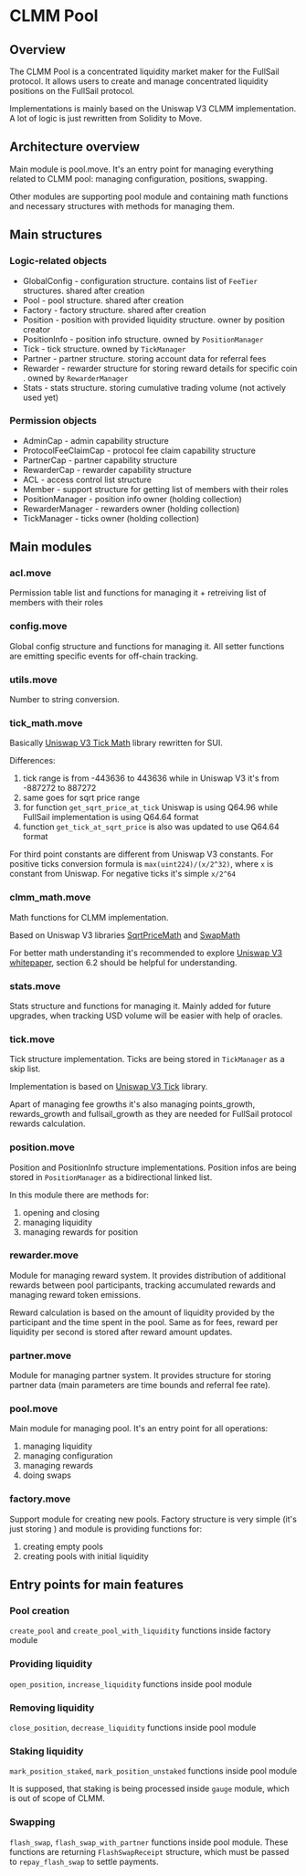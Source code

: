 # CLMM Pool

## Overview

The CLMM Pool is a concentrated liquidity market maker for the FullSail protocol. It allows users to create and manage concentrated liquidity positions on the FullSail protocol.

Implementations is mainly based on the Uniswap V3 CLMM implementation. A lot of logic is just rewritten from Solidity to Move.

## Architecture overview

Main module is pool.move. It's an entry point for managing everything related to CLMM pool: managing configuration, positions, swapping.

Other modules are supporting pool module and containing math functions and necessary structures with methods for managing them.

## Main structures
### Logic-related objects
* GlobalConfig - configuration structure. contains list of `FeeTier` structures. shared after creation
* Pool - pool structure. shared after creation
* Factory - factory structure. shared after creation
* Position - position with provided liquidity structure. owner by position creator
* PositionInfo - position info structure. owned by `PositionManager`
* Tick - tick structure. owned by `TickManager`
* Partner - partner structure. storing account data for referral fees
* Rewarder - rewarder structure for storing reward details for specific coin . owned by `RewarderManager`
* Stats - stats structure. storing cumulative trading volume (not actively used yet)
### Permission objects
* AdminCap - admin capability structure
* ProtocolFeeClaimCap - protocol fee claim capability structure
* PartnerCap - partner capability structure
* RewarderCap - rewarder capability structure
* ACL - access control list structure
* Member - support structure for getting list of members with their roles
* PositionManager - position info owner (holding collection)
* RewarderManager - rewarders owner (holding collection)
* TickManager - ticks owner (holding collection)

## Main modules
### acl.move

Permission table list and functions for managing it + retreiving list of members with their roles

### config.move

Global config structure and functions for managing it. All setter functions are emitting specific events for off-chain tracking.

### utils.move

Number to string conversion.

### tick_math.move

Basically [Uniswap V3 Tick Math](https://github.com/Uniswap/v3-core/blob/main/contracts/libraries/TickMath.sol) library rewritten for SUI.

Differences:
1. tick range is from -443636 to 443636 while in Uniswap V3 it's from -887272 to 887272
2. same goes for sqrt price range
3. for function `get_sqrt_price_at_tick` Uniswap is using Q64.96 while FullSail implementation is using Q64.64 format
4. function `get_tick_at_sqrt_price` is also was updated to use Q64.64 format

For third point constants are different from Uniswap V3 constants. For positive ticks conversion formula is `max(uint224)/(x/2^32)`, where `x` is constant from Uniswap. For negative ticks it's simple `x/2^64`

### clmm_math.move

Math functions for CLMM implementation.

Based on Uniswap V3 libraries [SqrtPriceMath](https://github.com/Uniswap/v3-core/blob/main/contracts/libraries/SqrtPriceMath.sol) and [SwapMath](https://github.com/Uniswap/v3-core/blob/main/contracts/libraries/SwapMath.sol)

For better math understanding it's recommended to explore [Uniswap V3 whitepaper](https://app.uniswap.org/whitepaper-v3.pdf), section 6.2 should be helpful for understanding.

### stats.move

Stats structure and functions for managing it. Mainly added for future upgrades, when tracking USD volume will be easier with help of oracles.

### tick.move

Tick structure implementation. Ticks are being stored in `TickManager` as a skip list.

Implementation is based on [Uniswap V3 Tick](https://github.com/Uniswap/v3-core/blob/main/contracts/libraries/Tick.sol) library.

Apart of managing fee growths it's also managing points_growth, rewards_growth and fullsail_growth as they are needed for FullSail protocol rewards calculation.

### position.move

Position and PositionInfo structure implementations. Position infos are being stored in `PositionManager` as a bidirectional linked list.

In this module there are methods for:
1. opening and closing
2. managing liquidity
3. managing rewards for position

### rewarder.move

Module for managing reward system. It provides distribution of additional rewards between pool participants, tracking accumulated rewards and managing reward token emissions.

Reward calculation is based on the amount of liquidity provided by the participant and the time spent in the pool. Same as for fees, reward per liquidity per second is stored after reward amount updates.

### partner.move

Module for managing partner system. It provides structure for storing partner data (main parameters are time bounds and referral fee rate).

### pool.move

Main module for managing pool. It's an entry point for all operations:
1. managing liquidity
2. managing configuration
3. managing rewards
4. doing swaps

### factory.move

Support module for creating new pools. Factory structure is very simple (it's just storing ) and module is providing functions for:
1. creating empty pools
2. creating pools with initial liquidity

## Entry points for main features
### Pool creation
`create_pool` and `create_pool_with_liquidity` functions inside factory module
### Providing liquidity
`open_position`, `increase_liquidity` functions inside pool module
### Removing liquidity
`close_position`, `decrease_liquidity` functions inside pool module
### Staking liquidity
`mark_position_staked`, `mark_position_unstaked` functions inside pool module

It is supposed, that staking is being processed inside `gauge` module, which is out of scope of CLMM.
### Swapping
`flash_swap`, `flash_swap_with_partner` functions inside pool module. These functions are returning `FlashSwapReceipt` structure, which must be passed to `repay_flash_swap` to settle payments.